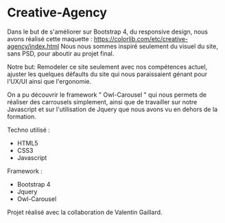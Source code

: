# Creative-Agency

Dans le but de s'améliorer sur Bootstrap 4, du responsive design,  nous avons réalisé cette maquette : https://colorlib.com/etc/creative-agency/index.html
Nous nous sommes inspiré seulement du visuel du site, sans PSD, pour aboutir au projet final.

Notre but: Remodeler ce site seulement avec nos compétences actuel, ajuster les quelques défaults du site qui nous paraissaient
génant pour l'UX/UI ainsi que l'ergonomie.

On a pu découvrir le framework " Owl-Carousel " qui nous permets de réaliser des carrousels simplement, ainsi que de travailler
sur notre Javascript et sur l'utilisation de Jquery que nous avons vu en dehors de la formation.

Techno utilisé :

- HTML5
- CSS3
- Javascript

Framework :

- Bootstrap 4
- Jquery
- Owl-Carousel

Projet réalisé avec la collaboration de Valentin Gaillard.
